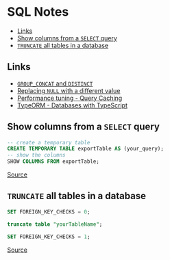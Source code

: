 # SQL Notes

- [Links](#links)
- [Show columns from a `SELECT` query](#show-columns-from-a-select-query)
- [`TRUNCATE` all tables in a database](#truncate-all-tables-in-a-database)

## Links

  - [`GROUP_CONCAT` and `DISTINCT`](https://stackoverflow.com/questions/3083499/mysql-distinct-on-a-group-concat)
  - [Replacing `NULL` with a different value](https://database.guide/4-ways-to-replace-null-with-a-different-value-in-mysql/)
  - [Performance tuning - Query Caching](https://logicalread.com/2015/09/28/mysql-with-query-caching-mc13/#.Xh9i-nWYXmF)
  - [TypeORM - Databases with TypeScript](https://www.infoq.com/articles/typescript-mysql/)

## Show columns from a `SELECT` query

```sql
-- create a temporary table
CREATE TEMPORARY TABLE exportTable AS (your_query);
-- show the columns
SHOW COLUMNS FROM exportTable;
```
[Source](https://stackoverflow.com/a/38816005/4249875)

## `TRUNCATE` all tables in a database

```sql
SET FOREIGN_KEY_CHECKS = 0;

truncate table "yourTableName";

SET FOREIGN_KEY_CHECKS = 1;
```
[Source](https://stackoverflow.com/a/45597248/4249875)
